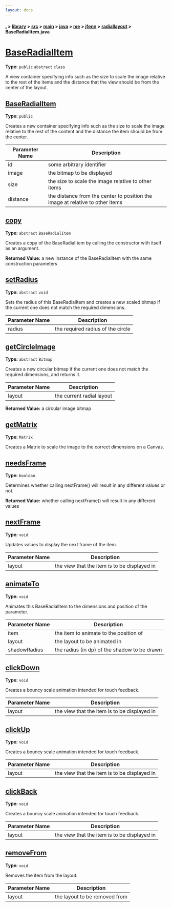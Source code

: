 ```yaml
---
layout: docs
---
```

#### [.](./../../../../../../../index) > [library](./../../../../../../index) > [src](./../../../../../index) > [main](./../../../../index) > [java](./../../../index) > [me](./../../index) > [jfenn](./../index) > [radiallayout](./index) > **BaseRadialItem.java**

# [BaseRadialItem](https://github.com/TheAndroidMaster/RadialLayout/blob/master/library/src/main/java/me/jfenn/radiallayout/BaseRadialItem.java#L12)

**Type:** `public` `abstract` `class`

A view container specifying info such as the size to scale the image 
relative to the rest of the items and the distance that the view should be 
from the center of the layout. 












## [BaseRadialItem](https://github.com/TheAndroidMaster/RadialLayout/blob/master/library/src/main/java/me/jfenn/radiallayout/BaseRadialItem.java#L44)

**Type:** `public`

Creates a new container specifying info such as the size to scale the image 
relative to the rest of the content and the distance the item should be 
from the center. 





|Parameter Name|Description|
|-----|-----|
|id|some arbitrary identifier|
|image|the bitmap to be displayed|
|size|the size to scale the image relative to other items|
|distance|the distance from the center to position the image at relative to other items  |








## [copy](https://github.com/TheAndroidMaster/RadialLayout/blob/master/library/src/main/java/me/jfenn/radiallayout/BaseRadialItem.java#L74)

**Type:** `abstract` `BaseRadialItem`

Creates a copy of the BaseRadialItem by calling the constructor with itself as an argument. 






**Returned Value:** a new instance of the BaseRadialItem with the same construction parameters  








## [setRadius](https://github.com/TheAndroidMaster/RadialLayout/blob/master/library/src/main/java/me/jfenn/radiallayout/BaseRadialItem.java#L93)

**Type:** `abstract` `void`

Sets the radius of this BaseRadialItem and creates a new scaled bitmap if the current one does not match 
the required dimensions. 





|Parameter Name|Description|
|-----|-----|
|radius|the required radius of the circle  |








## [getCircleImage](https://github.com/TheAndroidMaster/RadialLayout/blob/master/library/src/main/java/me/jfenn/radiallayout/BaseRadialItem.java#L109)

**Type:** `abstract` `Bitmap`

Creates a new circular bitmap if the current one does not match the required dimensions, and returns it. 





|Parameter Name|Description|
|-----|-----|
|layout|the current radial layout|


**Returned Value:** a circular image bitmap  








## [getMatrix](https://github.com/TheAndroidMaster/RadialLayout/blob/master/library/src/main/java/me/jfenn/radiallayout/BaseRadialItem.java#L117)

**Type:** `Matrix`

Creates a Matrix to scale the image to the correct dimensions on a Canvas. 












## [needsFrame](https://github.com/TheAndroidMaster/RadialLayout/blob/master/library/src/main/java/me/jfenn/radiallayout/BaseRadialItem.java#L140)

**Type:** `boolean`

Determines whether calling nextFrame() will result in any different values or not. 






**Returned Value:** whether calling nextFrame() will result in any different values  








## [nextFrame](https://github.com/TheAndroidMaster/RadialLayout/blob/master/library/src/main/java/me/jfenn/radiallayout/BaseRadialItem.java#L152)

**Type:** `void`

Updates values to display the next frame of the item. 





|Parameter Name|Description|
|-----|-----|
|layout|the view that the item is to be displayed in  |








## [animateTo](https://github.com/TheAndroidMaster/RadialLayout/blob/master/library/src/main/java/me/jfenn/radiallayout/BaseRadialItem.java#L172)

**Type:** `void`

Animates this BaseRadialItem to the dimensions and position of the parameter. 





|Parameter Name|Description|
|-----|-----|
|item|the item to animate to the position of|
|layout|the layout to be animated in|
|shadowRadius|the radius (in dp) of the shadow to be drawn  |








## [clickDown](https://github.com/TheAndroidMaster/RadialLayout/blob/master/library/src/main/java/me/jfenn/radiallayout/BaseRadialItem.java#L198)

**Type:** `void`

Creates a bouncy scale animation intended for touch feedback. 





|Parameter Name|Description|
|-----|-----|
|layout|the view that the item is to be displayed in  |








## [clickUp](https://github.com/TheAndroidMaster/RadialLayout/blob/master/library/src/main/java/me/jfenn/radiallayout/BaseRadialItem.java#L210)

**Type:** `void`

Creates a bouncy scale animation intended for touch feedback. 





|Parameter Name|Description|
|-----|-----|
|layout|the view that the item is to be displayed in  |








## [clickBack](https://github.com/TheAndroidMaster/RadialLayout/blob/master/library/src/main/java/me/jfenn/radiallayout/BaseRadialItem.java#L222)

**Type:** `void`

Creates a bouncy scale animation intended for touch feedback. 





|Parameter Name|Description|
|-----|-----|
|layout|the view that the item is to be displayed in  |








## [removeFrom](https://github.com/TheAndroidMaster/RadialLayout/blob/master/library/src/main/java/me/jfenn/radiallayout/BaseRadialItem.java#L235)

**Type:** `void`

Removes the item from the layout. 





|Parameter Name|Description|
|-----|-----|
|layout|the layout to be removed from  |









